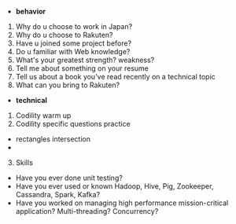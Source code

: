 - **behavior**
1. Why do u choose to work in Japan?
2. Why do u choose to Rakuten?
3. Have u joined some project before?
4. Do u familiar with Web knowledge?
5. What's your greatest strength? weakness?
6. Tell me about something on your resume
7. Tell us about a book you've read recently on a technical topic
8. What can you bring to Rakuten?

- **technical**
1. Codility warm up
2. Codility specific questions practice
  - rectangles intersection
  -  
3. Skills
  - Have you ever done unit testing?
  - Have you ever used or known Hadoop, Hive, Pig, Zookeeper, Cassandra, Spark, Kafka?
  - Have you worked on managing high performance mission-critical application? Multi-threading? Concurrency?
